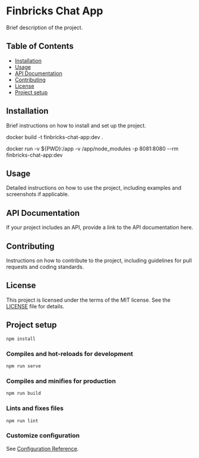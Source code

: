 # Finbricks Chat App

Brief description of the project.

## Table of Contents

- [Installation](#installation)
- [Usage](#usage)
- [API Documentation](#api-documentation)
- [Contributing](#contributing)
- [License](#license)
- [Project setup](#project-setup)

## Installation

Brief instructions on how to install and set up the project.

docker build -t finbricks-chat-app:dev .

docker run -v ${PWD}:/app -v /app/node_modules -p 8081:8080 --rm finbricks-chat-app:dev

## Usage

Detailed instructions on how to use the project, including examples and screenshots if applicable.

## API Documentation

If your project includes an API, provide a link to the API documentation here.

## Contributing

Instructions on how to contribute to the project, including guidelines for pull requests and coding standards.

## License

This project is licensed under the terms of the MIT license. See the [LICENSE](LICENSE) file for details.

## Project setup
```
npm install
```

### Compiles and hot-reloads for development
```
npm run serve
```

### Compiles and minifies for production
```
npm run build
```

### Lints and fixes files
```
npm run lint
```

### Customize configuration
See [Configuration Reference](https://cli.vuejs.org/config/).
